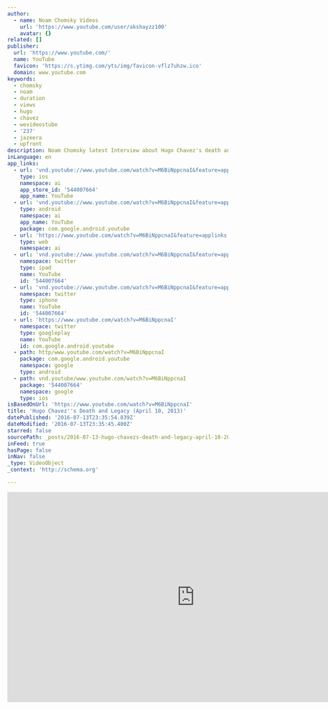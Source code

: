 ```yaml
---
author:
  - name: Noam Chomsky Videos
    url: 'https://www.youtube.com/user/akshayzz100'
    avatar: {}
related: []
publisher:
  url: 'https://www.youtube.com/'
  name: YouTube
  favicon: 'https://s.ytimg.com/yts/img/favicon-vflz7uhzw.ico'
  domain: www.youtube.com
keywords:
  - chomsky
  - noam
  - duration
  - views
  - hugo
  - chavez
  - wevideostube
  - '237'
  - jazeera
  - upfront
description: Noam Chomsky latest Interview about Hugo Chavez's death and legacy
inLanguage: en
app_links:
  - url: 'vnd.youtube://www.youtube.com/watch?v=M6BiNppcnaI&feature=applinks'
    type: ios
    namespace: ai
    app_store_id: '544007664'
    app_name: YouTube
  - url: 'vnd.youtube://www.youtube.com/watch?v=M6BiNppcnaI&feature=applinks'
    type: android
    namespace: ai
    app_name: YouTube
    package: com.google.android.youtube
  - url: 'https://www.youtube.com/watch?v=M6BiNppcnaI&feature=applinks'
    type: web
    namespace: ai
  - url: 'vnd.youtube://www.youtube.com/watch?v=M6BiNppcnaI&feature=applinks'
    namespace: twitter
    type: ipad
    name: YouTube
    id: '544007664'
  - url: 'vnd.youtube://www.youtube.com/watch?v=M6BiNppcnaI&feature=applinks'
    namespace: twitter
    type: iphone
    name: YouTube
    id: '544007664'
  - url: 'https://www.youtube.com/watch?v=M6BiNppcnaI'
    namespace: twitter
    type: googleplay
    name: YouTube
    id: com.google.android.youtube
  - path: http/www.youtube.com/watch?v=M6BiNppcnaI
    package: com.google.android.youtube
    namespace: google
    type: android
  - path: vnd.youtube/www.youtube.com/watch?v=M6BiNppcnaI
    package: '544007664'
    namespace: google
    type: ios
isBasedOnUrl: 'https://www.youtube.com/watch?v=M6BiNppcnaI'
title: 'Hugo Chavez''s Death and Legacy (April 10, 2013)'
datePublished: '2016-07-13T23:35:54.839Z'
dateModified: '2016-07-13T23:35:45.400Z'
starred: false
sourcePath: _posts/2016-07-13-hugo-chavezs-death-and-legacy-april-10-2013.md
inFeed: true
hasPage: false
inNav: false
_type: VideoObject
_context: 'http://schema.org'

---
```

<iframe src="https://cdn.embedly.com/widgets/media.html?src=https%3A%2F%2Fwww.youtube.com%2Fembed%2FM6BiNppcnaI%3Ffeature%3Doembed&amp;url=http%3A%2F%2Fwww.youtube.com%2Fwatch%3Fv%3DM6BiNppcnaI&amp;image=https%3A%2F%2Fi.ytimg.com%2Fvi%2FM6BiNppcnaI%2Fhqdefault.jpg&amp;key=b7d04c9b404c499eba89ee7072e1c4f7&amp;type=text%2Fhtml&amp;schema=youtube" width="854" height="480" scrolling="no" frameborder="0" allowfullscreen="" style=""></iframe>